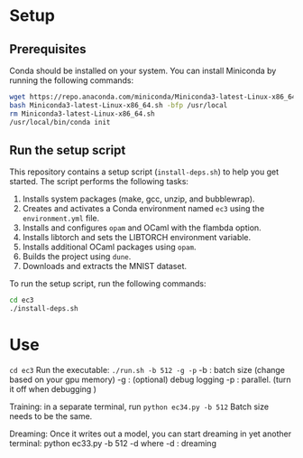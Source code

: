 # Setup

## Prerequisites

Conda should be installed on your system. You can install Miniconda by running the following commands:

```bash
wget https://repo.anaconda.com/miniconda/Miniconda3-latest-Linux-x86_64.sh
bash Miniconda3-latest-Linux-x86_64.sh -bfp /usr/local
rm Miniconda3-latest-Linux-x86_64.sh
/usr/local/bin/conda init
```

## Run the setup script

This repository contains a setup script (`install-deps.sh`) to help you get started. The script performs the following tasks:

1. Installs system packages (make, gcc, unzip, and bubblewrap).
2. Creates and activates a Conda environment named `ec3` using the `environment.yml` file.
3. Installs and configures `opam` and OCaml with the flambda option.
4. Installs libtorch and sets the LIBTORCH environment variable.
5. Installs additional OCaml packages using `opam`.
6. Builds the project using `dune`.
7. Downloads and extracts the MNIST dataset.

To run the setup script, run the following commands:

```bash
cd ec3
./install-deps.sh
```

# Use

`cd ec3`
Run the executable: `./run.sh -b 512 -g -p`
-b : batch size (change based on your gpu memory)
-g : (optional) debug logging
-p : parallel.  (turn it off when debugging )

Training: in a separate terminal, run `python ec34.py -b 512`
Batch size needs to be the same.

Dreaming: Once it writes out a model, you can start dreaming in yet another terminal:
python ec33.py -b 512 -d
where -d : dreaming
